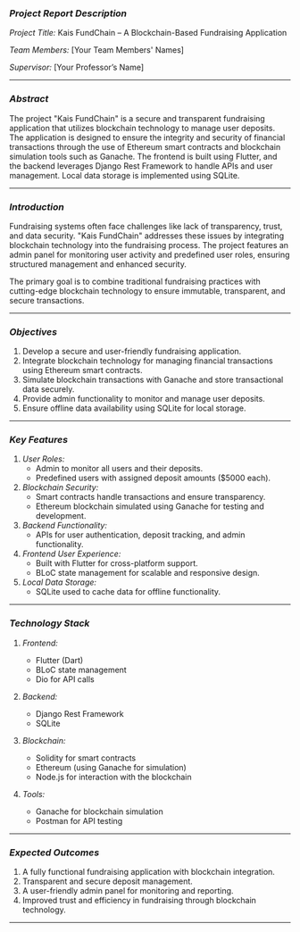 ### *Project Report Description*

*Project Title:* Kais FundChain – A Blockchain-Based Fundraising Application  

*Team Members:* [Your Team Members' Names]  

*Supervisor:* [Your Professor’s Name]  

---

### *Abstract*  
The project "Kais FundChain" is a secure and transparent fundraising application that utilizes blockchain technology to manage user deposits. The application is designed to ensure the integrity and security of financial transactions through the use of Ethereum smart contracts and blockchain simulation tools such as Ganache. The frontend is built using Flutter, and the backend leverages Django Rest Framework to handle APIs and user management. Local data storage is implemented using SQLite.

---

### *Introduction*  
Fundraising systems often face challenges like lack of transparency, trust, and data security. "Kais FundChain" addresses these issues by integrating blockchain technology into the fundraising process. The project features an admin panel for monitoring user activity and predefined user roles, ensuring structured management and enhanced security.  

The primary goal is to combine traditional fundraising practices with cutting-edge blockchain technology to ensure immutable, transparent, and secure transactions.

---

### *Objectives*  
1. Develop a secure and user-friendly fundraising application.  
2. Integrate blockchain technology for managing financial transactions using Ethereum smart contracts.  
3. Simulate blockchain transactions with Ganache and store transactional data securely.  
4. Provide admin functionality to monitor and manage user deposits.  
5. Ensure offline data availability using SQLite for local storage.

---

### *Key Features*  
1. *User Roles:*
   - Admin to monitor all users and their deposits.
   - Predefined users with assigned deposit amounts ($5000 each).  
2. *Blockchain Security:*  
   - Smart contracts handle transactions and ensure transparency.  
   - Ethereum blockchain simulated using Ganache for testing and development.  
3. *Backend Functionality:*  
   - APIs for user authentication, deposit tracking, and admin functionality.  
4. *Frontend User Experience:*  
   - Built with Flutter for cross-platform support.  
   - BLoC state management for scalable and responsive design.  
5. *Local Data Storage:*  
   - SQLite used to cache data for offline functionality.

---

### *Technology Stack*  

1. *Frontend:*  
   - Flutter (Dart)  
   - BLoC state management  
   - Dio for API calls  

2. *Backend:*  
   - Django Rest Framework  
   - SQLite  

3. *Blockchain:*  
   - Solidity for smart contracts  
   - Ethereum (using Ganache for simulation)  
   - Node.js for interaction with the blockchain  

4. *Tools:*  
   - Ganache for blockchain simulation  
   - Postman for API testing  

---

### *Expected Outcomes*  
1. A fully functional fundraising application with blockchain integration.  
2. Transparent and secure deposit management.  
3. A user-friendly admin panel for monitoring and reporting.  
4. Improved trust and efficiency in fundraising through blockchain technology.

---

